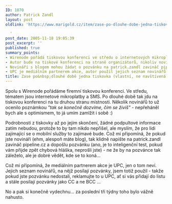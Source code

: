 ```yaml
---
ID: 1870
author: Patrick Zandl
layout: post
oldlink: 'https://www.marigold.cz/item/zase-po-dlouhe-dobe-jedna-tiskovka-vlastni-ne-navstivena

  '
post_date: 2005-11-18 19:05:39
post_excerpt: ''
published: true
summary_points:
- Wirenode pořádá tiskovou konferenci ve středu o internetových mikroplatbách a SMS.
- Autor bude na tiskové konferenci na straně organizátorů, nikoliv novinářů.
- Novináři s blogem mohou žádat o pozvánku na patrick.zandl zavináč pipeline.cz.
- UPC je mediálním partnerem akce, autor použil jejich seznam novinářů.
title: Zase po&nbsp;dlouhé době jedna tiskovka (vlastní, ne navštívená)
---
```


<p>Spolu s Wirenode pořádáme firemní tiskovou konferenci. Ve středu, tématem jsou internetové mikroplatby a SMS. Po dlouhé době tak jdu na tiskovou konferenci na tu druhou stranu místnosti. Několik novinářů to už ocenilo poznámkou <i>"tak se konečně dozvíme, čím se živíš"</i> - nepřeháněl bych ale s optimismem, to já umím zamlžit i sobě :)</p>

<p>Podrobnosti z tiskovky až po jejím skončení, žádné podpultové informace zatím nebudou, protože to by tam nikdo nepřišel, ale myslím, že pro lidi zajímající se o mobilní služby to zajímavé bude. Což mi připomíná, že pokud jste novináři (ehm, alespoň máte blog), tak klidně  napište na patrick.zandl zavináč pipeline.cz a dopošlu pozvánku (ano, je to inteligenční test, pokud vám přijde zpět chybová hláška, neprošli jste) - ne že by na pozvánce tak záleželo, ale je dobré vědět, kde se to koná... </p>

<p>Což mi připomíná, že mediálním partnerem akce je UPC, jen o tom neví. Jejich seznam novinářů, na nějž posílají pozvánky, jsem totiž použil - takže pokud jste pozvánku nedostali, reklamujte to u UPC, ať si vás přidají do listu a stále posílají pozvánky jako CC a ne BCC ... </p>

<p>No a pak si konečně vydechnu... za poslední tři týdny toho bylo vážně nahusto.
</p>